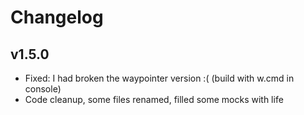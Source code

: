 # Changelog

## v1.5.0
- Fixed: I had broken the waypointer version :( (build with w.cmd in console)
- Code cleanup, some files renamed, filled some mocks with life
